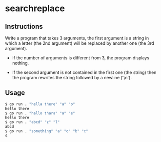 # searchreplace
## Instructions
Write a program that takes 3 arguments, the first argument is a string in which a letter (the 2nd argument) will be replaced by another one (the 3rd argument).

* If the number of arguments is different from 3, the program displays nothing.

* If the second argument is not contained in the first one (the string) then the program rewrites the string followed by a newline ('\n').

## Usage
```bash
$ go run . "hella there" "a" "o"
hello there
$ go run . "hallo thara" "a" "e"
hello there
$ go run . "abcd" "z" "l"
abcd
$ go run . "something" "a" "o" "b" "c"
$
```